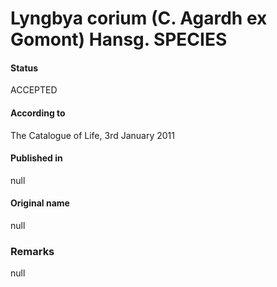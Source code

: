 Lyngbya corium (C. Agardh ex Gomont) Hansg. SPECIES
=======

#### Status
ACCEPTED

#### According to
The Catalogue of Life, 3rd January 2011

#### Published in
null

#### Original name
null

### Remarks
null